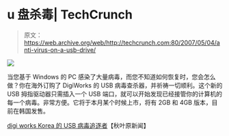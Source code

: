 # u 盘杀毒| TechCrunch

> 原文：<https://web.archive.org/web/http://techcrunch.com:80/2007/05/04/anti-virus-on-a-usb-drive/>

![](img/521cfef9778c73c9380a040494cd37e2.png)

当您基于 Windows 的 PC 感染了大量病毒，而您不知道如何恢复时，您会怎么做？你在海外订购了 DigiWorks 的 USB 病毒查杀器，并祈祷一切顺利。这个新的 USB 拇指驱动器只需插入一个 USB 端口，就可以开始发现已经接管你的计算机的每一个病毒。非常方便。它将于本月某个时候上市，将有 2GB 和 4GB 版本，目前在韩国发售。

[digi works Korea 的 USB 病毒追逐者](https://web.archive.org/web/20150929054754/http://www.akihabaranews.com/en/news-13759-USB+Virus+Chaser+by+DigiWorks+Korea.html)【秋叶原新闻】